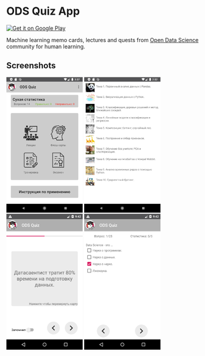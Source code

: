# ODS Quiz App  
<a href='https://play.google.com/store/apps/details?id=ru.balezz.odscards'><img alt='Get it on Google Play' height=100 src='https://play.google.com/intl/en_us/badges/images/generic/en_badge_web_generic.png'/></a>
  
Machine learning memo cards, lectures and quests from [Open Data Science](https://habr.com/ru/company/ods/) community for human learning.  
## Screenshots  

<img src="/docs/img/Screenshot_1584535057.png?raw=true" width="200"> <img src="/docs/img/Screenshot_1584532336.png?raw=true" width="200"> <img src="/docs/img/Screenshot_1582051358.png?raw=true" width="200"> <img src="/docs/img/Screenshot_1582051380.png?raw=true" width="200">
